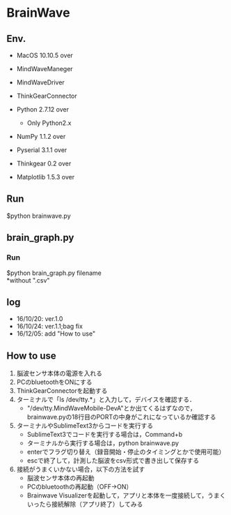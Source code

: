 # BrainWave

## Env.
* MacOS 10.10.5 over
* MindWaveManeger
* MindWaveDriver
* ThinkGearConnector

* Python 2.7.12 over
	* Only Python2.x
* NumPy 1.1.2 over
* Pyserial 3.1.1 over
* Thinkgear 0.2 over
* Matplotlib 1.5.3 over

## Run
$python brainwave.py

## brain_graph.py
### Run
$python brain_graph.py filename  
*without ".csv"

## log
* 16/10/20: ver.1.0
* 16/10/24: ver.1.1;bag fix
* 16/12/05: add "How to use"

## How to use
1. 脳波センサ本体の電源を入れる
2. PCのbluetoothをONにする
3. ThinkGearConnectorを起動する
4. ターミナルで「ls /dev/tty.*」と入力して，デバイスを確認する．  
	* "/dev/tty.MindWaveMobile-DevA"とか出てくるはずなので，brainwave.pyの18行目のPORTの中身がこれになっているか確認する
5. ターミナルやSublimeText3からコードを実行する  
	* SublimeText3でコードを実行する場合は，Command+b
	* ターミナルから実行する場合は，python brainwave.py
	* enterでフラグ切り替え（録音開始・停止のタイミングとかで使用可能）  
	* escで終了して，計測した脳波をcsv形式で書き出して保存する  
6. 接続がうまくいかない場合，以下の方法を試す  
	* 脳波センサ本体の再起動  
	* PCのbluetoothの再起動（OFF→ON）  
	* Brainwave Visualizerを起動して，アプリと本体を一度接続して，うまくいったら接続解除（アプリ終了）してみる  